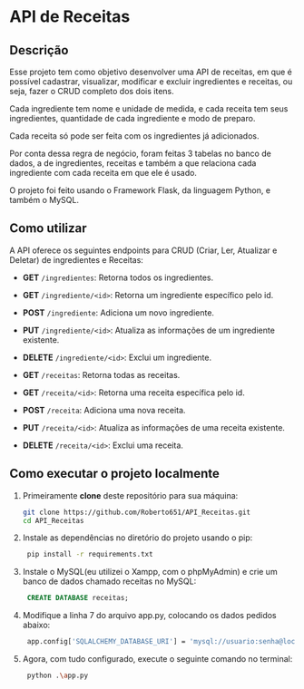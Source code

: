 # API de Receitas

## Descrição
Esse projeto tem como objetivo desenvolver uma API de receitas, em que é possível cadastrar, visualizar, modificar e excluir ingredientes e receitas, ou seja, fazer o CRUD completo dos dois itens.

Cada ingrediente tem nome e unidade de medida, e cada receita tem seus ingredientes, quantidade de cada ingrediente e modo de preparo.

Cada receita só pode ser feita com os ingredientes já adicionados.

Por conta dessa regra de negócio, foram feitas 3 tabelas no banco de dados, a de ingredientes, receitas e também a que relaciona cada ingrediente com cada receita em que ele é usado.

O projeto foi feito usando o Framework Flask, da linguagem Python, e também o MySQL.

## Como utilizar
A API oferece os seguintes endpoints para CRUD (Criar, Ler, Atualizar e Deletar) de ingredientes e Receitas:

- **GET** `/ingredientes`: Retorna todos os ingredientes.
- **GET** `/ingrediente/<id>`: Retorna um ingrediente específico pelo id.
- **POST** `/ingrediente`: Adiciona um novo ingrediente.
- **PUT** `/ingrediente/<id>`: Atualiza as informações de um ingrediente existente.
- **DELETE** `/ingrediente/<id>`: Exclui um ingrediente.
 
- **GET** `/receitas`: Retorna todas as receitas.
- **GET** `/receita/<id>`: Retorna uma receita específica pelo id.
- **POST** `/receita`: Adiciona uma nova receita.
- **PUT** `/receita/<id>`: Atualiza as informações de uma receita existente.
- **DELETE** `/receita/<id>`: Exclui uma receita.

## Como executar o projeto localmente
1. Primeiramente **clone** deste repositório para sua máquina:
    ```bash
    git clone https://github.com/Roberto651/API_Receitas.git 
    cd API_Receitas

2. Instale as dependências no diretório do projeto usando o pip:
   ```bash
    pip install -r requirements.txt

3. Instale o MySQL(eu utilizei o Xampp, com o phpMyAdmin) e crie um banco de dados chamado receitas no MySQL:
   ```SQL
    CREATE DATABASE receitas;

4. Modifique a linha 7 do arquivo app.py, colocando os dados pedidos abaixo:
   ```bash
    app.config['SQLALCHEMY_DATABASE_URI'] = 'mysql://usuario:senha@localhost/receitas'

5. Agora, com tudo configurado, execute o seguinte comando no terminal:
   ```bash
    python .\app.py